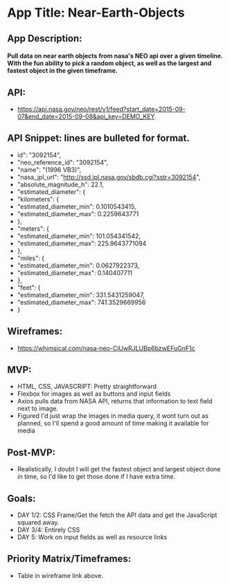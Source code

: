 # App Title: Near-Earth-Objects


## App Description: 
#### Pull data on near earth objects from nasa's NEO api over a given timeline. With the fun ability to pick a random object, as well as the largest and fastest object in the given timeframe.


## API: 
- https://api.nasa.gov/neo/rest/v1/feed?start_date=2015-09-07&end_date=2015-09-08&api_key=DEMO_KEY.


## API Snippet: lines are bulleted for format.

- id": "3092154",
- "neo_reference_id": "3092154",
- "name": "(1996 VB3)",
- "nasa_jpl_url": "http://ssd.jpl.nasa.gov/sbdb.cgi?sstr=3092154",
- "absolute_magnitude_h": 22.1,
- "estimated_diameter": {
- "kilometers": {
- "estimated_diameter_min": 0.1010543415,
- "estimated_diameter_max": 0.2259643771
- },
- "meters": {
- "estimated_diameter_min": 101.054341542,
- "estimated_diameter_max": 225.9643771094
- },
- "miles": {
- "estimated_diameter_min": 0.0627922373,
- "estimated_diameter_max": 0.140407711
- },
- "feet": {
- "estimated_diameter_min": 331.5431259047,
- "estimated_diameter_max": 741.3529669956
- }
               
## Wireframes: 
- https://whimsical.com/nasa-neo-CiUwRJLUBp6bzwEFuGnF1c

## MVP: 
- HTML, CSS, JAVASCRIPT: Pretty straightforward
- Flexbox for images as well as buttons and input fields
- Axios pulls data from NASA API, returns that information to text field next to image.
- Figured I'd just wrap the images in media query, it wont turn out as planned, so I'll spend a good amount of time making it available for media


## Post-MVP: 
- Realistically, I doubt I will get the fastest object and largest object done in time, so I'd like to get those done if I have extra time.


## Goals: 

- DAY 1/2: CSS Frame/Get the fetch the API data and get the JavaScript squared away.
- DAY 3/4: Entirely CSS
- DAY 5: Work on input fields as well as resource links




## Priority Matrix/Timeframes: 
- Table in wireframe link above.



